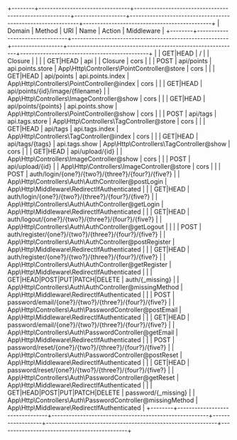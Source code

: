 +--------+--------------------------------+-------------------------------------------------------+------------------+------------------------------------------------------------+---------------------------------------------+
| Domain | Method                         | URI                                                   | Name             | Action                                                     | Middleware                                  |
+--------+--------------------------------+-------------------------------------------------------+------------------+------------------------------------------------------------+---------------------------------------------+
|        | GET|HEAD                       | /                                                     |                  | Closure                                                    |                                             |
|        | GET|HEAD                       | api                                                   |                  | Closure                                                    | cors                                        |
|        | POST                           | api/points                                            | api.points.store | App\Http\Controllers\PointController@store                 | cors                                        |
|        | GET|HEAD                       | api/points                                            | api.points.index | App\Http\Controllers\PointController@index                 | cors                                        |
|        | GET|HEAD                       | api/points/{id}/image/{filename}                      |                  | App\Http\Controllers\ImageController@show                  | cors                                        |
|        | GET|HEAD                       | api/points/{points}                                   | api.points.show  | App\Http\Controllers\PointController@show                  | cors                                        |
|        | POST                           | api/tags                                              | api.tags.store   | App\Http\Controllers\TagController@store                   | cors                                        |
|        | GET|HEAD                       | api/tags                                              | api.tags.index   | App\Http\Controllers\TagController@index                   | cors                                        |
|        | GET|HEAD                       | api/tags/{tags}                                       | api.tags.show    | App\Http\Controllers\TagController@show                    | cors                                        |
|        | GET|HEAD                       | api/upload/{id}                                       |                  | App\Http\Controllers\ImageController@show                  | cors                                        |
|        | POST                           | api/upload/{id}                                       |                  | App\Http\Controllers\ImageController@store                 | cors                                        |
|        | POST                           | auth/login/{one?}/{two?}/{three?}/{four?}/{five?}     |                  | App\Http\Controllers\Auth\AuthController@postLogin         | App\Http\Middleware\RedirectIfAuthenticated |
|        | GET|HEAD                       | auth/login/{one?}/{two?}/{three?}/{four?}/{five?}     |                  | App\Http\Controllers\Auth\AuthController@getLogin          | App\Http\Middleware\RedirectIfAuthenticated |
|        | GET|HEAD                       | auth/logout/{one?}/{two?}/{three?}/{four?}/{five?}    |                  | App\Http\Controllers\Auth\AuthController@getLogout         |                                             |
|        | POST                           | auth/register/{one?}/{two?}/{three?}/{four?}/{five?}  |                  | App\Http\Controllers\Auth\AuthController@postRegister      | App\Http\Middleware\RedirectIfAuthenticated |
|        | GET|HEAD                       | auth/register/{one?}/{two?}/{three?}/{four?}/{five?}  |                  | App\Http\Controllers\Auth\AuthController@getRegister       | App\Http\Middleware\RedirectIfAuthenticated |
|        | GET|HEAD|POST|PUT|PATCH|DELETE | auth/{_missing}                                       |                  | App\Http\Controllers\Auth\AuthController@missingMethod     | App\Http\Middleware\RedirectIfAuthenticated |
|        | POST                           | password/email/{one?}/{two?}/{three?}/{four?}/{five?} |                  | App\Http\Controllers\Auth\PasswordController@postEmail     | App\Http\Middleware\RedirectIfAuthenticated |
|        | GET|HEAD                       | password/email/{one?}/{two?}/{three?}/{four?}/{five?} |                  | App\Http\Controllers\Auth\PasswordController@getEmail      | App\Http\Middleware\RedirectIfAuthenticated |
|        | POST                           | password/reset/{one?}/{two?}/{three?}/{four?}/{five?} |                  | App\Http\Controllers\Auth\PasswordController@postReset     | App\Http\Middleware\RedirectIfAuthenticated |
|        | GET|HEAD                       | password/reset/{one?}/{two?}/{three?}/{four?}/{five?} |                  | App\Http\Controllers\Auth\PasswordController@getReset      | App\Http\Middleware\RedirectIfAuthenticated |
|        | GET|HEAD|POST|PUT|PATCH|DELETE | password/{_missing}                                   |                  | App\Http\Controllers\Auth\PasswordController@missingMethod | App\Http\Middleware\RedirectIfAuthenticated |
+--------+--------------------------------+-------------------------------------------------------+------------------+------------------------------------------------------------+---------------------------------------------+
